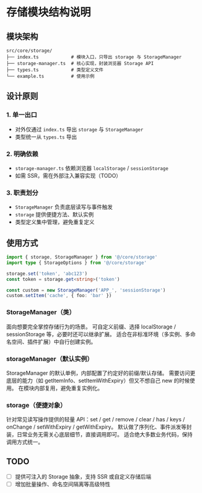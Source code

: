 # 存储模块结构说明

## 模块架构

```
src/core/storage/
├── index.ts            # 模块入口，只导出 storage 与 StorageManager
├── storage-manager.ts  # 核心实现，封装浏览器 Storage API
├── types.ts            # 类型定义文件
└── example.ts          # 使用示例
```

## 设计原则

### 1. 单一出口
- 对外仅通过 `index.ts` 导出 `storage` 与 `StorageManager`
- 类型统一从 `types.ts` 导出

### 2. 明确依赖
- `storage-manager.ts` 依赖浏览器 `localStorage` / `sessionStorage`
- 如需 SSR，需在外部注入兼容实现（TODO）

### 3. 职责划分
- `StorageManager` 负责底层读写与事件触发
- `storage` 提供便捷方法、默认实例
- 类型定义集中管理，避免重复定义

## 使用方式

```typescript
import { storage, StorageManager } from '@/core/storage'
import type { StorageOptions } from '@/core/storage'

storage.set('token', 'abc123')
const token = storage.get<string>('token')

const custom = new StorageManager('APP_', 'sessionStorage')
custom.setItem('cache', { foo: 'bar' })
```
### StorageManager（类）
面向想要完全掌控存储行为的场景。
可自定义前缀、选择 localStorage / sessionStorage 等，必要时还可以继承扩展。
适合在非标准环境（多实例、多命名空间、插件扩展）中自行创建实例。

### storageManager（默认实例）
StorageManager 的默认单例，内部配置了约定好的前缀/默认存储。
需要访问更底层的能力（如 getItemInfo、setItemWithExpiry）但又不想自己 new 的时候使用。
在模块内部复用，避免重复实例化。

### storage（便捷对象）
针对常见读写操作提供的轻量 API：set / get / remove / clear / has / keys / onChange / setWithExpiry / getWithExpiry。
默认做了序列化、事件派发等封装，日常业务无需关心底层细节，直接调用即可。
适合绝大多数业务代码，保持调用方式统一。

## TODO

- [ ] 提供可注入的 Storage 抽象，支持 SSR 或自定义存储后端
- [ ] 增加批量操作、命名空间隔离等高级特性
